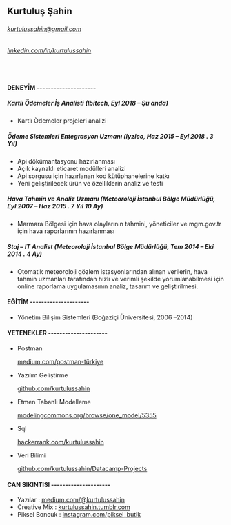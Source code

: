 ## Kurtuluş Şahin
###### kurtulussahin@gmail.com
###### [linkedin.com/in/kurtulussahin](https://www.linkedin.com/in/kurtulussahin "Linkedin")
<br />

#### DENEYİM --------------------- 	

##### Kartlı Ödemeler İş Analisti (Ibitech, Eyl 2018 – Şu anda)
* Kartlı Ödemeler projeleri analizi

##### Ödeme Sistemleri Entegrasyon Uzmanı (iyzico, Haz 2015 – Eyl 2018 . 3 Yıl)

* Api dökümantasyonu hazırlanması
* Açık kaynaklı eticaret modülleri analizi
* Api sorgusu için hazırlanan kod kütüphanelerine katkı
* Yeni geliştirilecek ürün ve özelliklerin analiz ve testi

##### Hava Tahmin ve Analiz Uzmanı (Meteoroloji İstanbul Bölge Müdürlüğü, Eyl 2007 – Haz 2015 . 7 Yıl 10 Ay)

* Marmara Bölgesi için hava olaylarının tahmini, yöneticiler ve mgm.gov.tr için hava raporlarının hazırlanması

##### Staj – IT Analist (Meteoroloji İstanbul Bölge Müdürlüğü, Tem 2014 – Eki 2014 . 4 Ay)

* Otomatik meteoroloji gözlem istasyonlarından alınan verilerin, hava tahmin uzmanları tarafından hızlı ve verimli şekilde yorumlanabilmesi için online raporlama uygulamasının analiz, tasarım ve geliştirilmesi.

#### EĞİTİM     ---------------------	

* Yönetim Bilişim Sistemleri (Boğaziçi Üniversitesi, 2006 –2014)

#### YETENEKLER  ---------------------	
* Postman

  [medium.com/postman-türkiye](https://www.medium.com/postman-t%C3%BCrkiye "Medium")
* Yazılım Geliştirme

  [github.com/kurtulussahin](https://www.github.com/kurtulussahin "Github")
* Etmen Tabanlı Modelleme

  [modelingcommons.org/browse/one_model/5355](http://www.modelingcommons.org/browse/one_model/5355 "Modelling Commons")
* Sql

  [hackerrank.com/kurtulussahin](https://www.hackerrank.com/kurtulussahin "Hackerrank")
  
* Veri Bilimi

  [github.com/kurtulussahin/Datacamp-Projects](https://github.com/kurtulussahin/Datacamp-Projects "Datacamp Projeleri")

#### CAN SIKINTISI  ---------------------	
* Yazılar		    : [medium.com/@kurtulussahin](https://www.medium.com/@kurtulussahin "Medium")
* Creative Mix	: [kurtulussahin.tumblr.com](http://www.kurtulussahin.tumblr.com "Tumblr")
* Piksel Boncuk	: [instagram.com/piksel_butik](https://www.instagram.com/piksel_butik "Tumblr")
